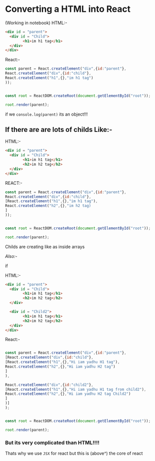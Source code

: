 # Converting a HTML into React
(Working in notebook)
HTML:-
```html
<div id = "parent">
  <div id = "Child">
        <h1>im h1 tag</h1>
  </div>
</div>
```

React:-

```javascript
const parent = React.createElement("div",{id:"parent"},
React.createElement("div",{id:"child"},
React.createElement("h1",{},"im h1 tag")
));


const root = ReactDOM.createRoot(document.getElementById("root"));

root.render(parent);
```
if we `console.log(parent)` its an object!!!

## If there are are lots of childs Like:-

HTML:-
```html
<div id = "parent">
  <div id = "Child">
        <h1>im h1 tag</h1>
        <h2>im h2 tag</h2>
  </div>
</div>
```
REACT:-
```javascript
const parent = React.createElement("div",{id:"parent"},
React.createElement("div",{id:"child"},
[React.createElement("h1",{},"im h1 tag"),
React.createElement("h2",{},"im h2 tag)
]
));


const root = ReactDOM.createRoot(document.getElementById("root"));

root.render(parent);

```

Childs are creating like as inside arrays


*Also:-*

if

HTML:-
```html
<div id = "parent">
  <div id = "Child">
        <h1>im h1 tag</h1>
        <h2>im h2 tag</h2>
  </div>

  <div id = "Child2">
        <h1>im h1 tag</h1>
        <h2>im h2 tag</h2>
  </div>
</div>
```

React:-

```javascript

const parent = React.createElement("div",{id:"parent"},
[React.createElement("div",{id:"child"},
[React.createElement("h1",{},"Hi iam yadhu H1 tag"),
React.createElement("h2",{},"Hi iam yadhu H2 tag")
]
),

React.createElement("div",{id:"child2"},
[React.createElement("h1",{},"Hi iam yadhu H1 tag from child2"),
React.createElement("h2",{},"Hi iam yadhu H2 tag Child2")
]
)]
);


const root = ReactDOM.createRoot(document.getElementById("root"));

root.render(parent);
```

### But its very complicated than HTML!!!!

Thats why we use `JSX` for react but this is (above^) the core of react



